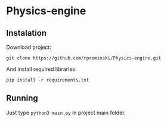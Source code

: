 # Physics-engine

## Instalation
Download project:

`git clone https://github.com/rprominski/Physics-engine.git`

And install required libraries:

`pip install -r requirements.txt`
## Running
Just type `python3 main.py` in project main folder.
